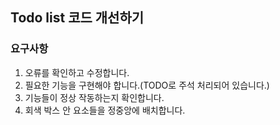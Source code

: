 ## Todo list 코드 개선하기

### 요구사항
1. 오류를 확인하고 수정합니다.
2. 필요한 기능을 구현해야 합니다.(TODO로 주석 처리되어 있습니다.)
3. 기능들이 정상 작동하는지 확인합니다.
4. 회색 박스 안 요소들을 정중앙에 배치합니다.
